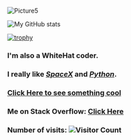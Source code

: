 
![Picture5](https://user-images.githubusercontent.com/74598401/124297572-d4579480-db78-11eb-8087-c2057137a4fc.png)

![My GitHub stats](https://github-readme-stats.vercel.app/api?username=somepythonprogrammer&show_icons=true&theme=dark)

[![trophy](https://github-profile-trophy.vercel.app/?username=somePythonProgrammer&theme=onedark)](https://github.com/ryo-ma/github-profile-trophy)

### I'm also a WhiteHat coder.

### I really like [_SpaceX_](https://www.spacex.com) and [_Python_](https://www.python.org).

### [Click Here to see something cool](https://skyline.github.com/somepythonprogrammer/2020)
### Me on Stack Overflow: [Click Here](https://stackoverflow.com/users/15922830/somepythonprogrammer)

### Number of visits: ![Visitor Count](https://profile-counter.glitch.me/{somePythonProgrammer}/count.svg)
